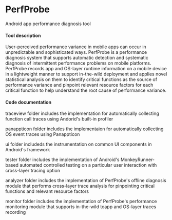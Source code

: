 # PerfProbe
Android app performance diagnosis tool

#### Tool description
User-perceived performance variance in mobile apps can occur in unpredictable and sophisticated ways. PerfProbe is a performance diagnosis system that supports automatic detection and systematic diagnosis of intermittent performance problems on mobile platforms. PerfProbe records app and OS-layer runtime information on a mobile device in a lightweight manner to support in-the-wild deployment and applies novel statistical analysis on them to identify critical functions as the source of performance variance and pinpoint relevant resource factors for each critical function to help understand the root cause of performance variance. 

#### Code documentation
traceview folder includes the implementation for automatically collecting function call traces using Andorid's built-in profiler

panappticon folder includes the implementaion for automatically collecting OS event traces using Panappticon

ui folder includeds the instrumentation on common UI components in Android's framework

tester folder includes the implementation of Android's MonkeyRunner-based automated controlled testing on a particular user interaction with cross-layer tracing option

analyzer folder includes the implementation of PerfProbe's offline diagnosis module that performs cross-layer trace analysis for pinpointing critical functions and relevant resource factors

monitor folder includes the implementation of PerfProbe's performance monitoring module that supports in-the-wild toapp and OS-layer traces recording 
